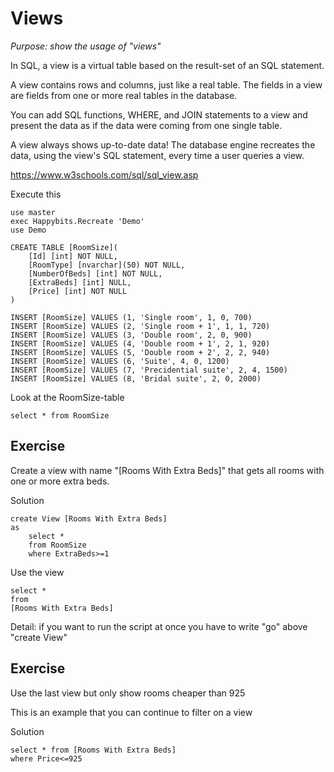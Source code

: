 # Views

*Purpose: show the usage of "views"*

In SQL, a view is a virtual table based on the result-set of an SQL statement.

A view contains rows and columns, just like a real table. The fields in a view are fields from one or more real tables in the database.

You can add SQL functions, WHERE, and JOIN statements to a view and present the data as if the data were coming from one single table.

A view always shows up-to-date data! The database engine recreates the data, using the view's SQL statement, every time a user queries a view.

https://www.w3schools.com/sql/sql_view.asp

Execute this

	use master
	exec Happybits.Recreate 'Demo'
	use Demo

	CREATE TABLE [RoomSize](
		[Id] [int] NOT NULL,
		[RoomType] [nvarchar](50) NOT NULL,
		[NumberOfBeds] [int] NOT NULL,
		[ExtraBeds] [int] NULL,
		[Price] [int] NOT NULL
	)

	INSERT [RoomSize] VALUES (1, 'Single room', 1, 0, 700)
	INSERT [RoomSize] VALUES (2, 'Single room + 1', 1, 1, 720)
	INSERT [RoomSize] VALUES (3, 'Double room', 2, 0, 900)
	INSERT [RoomSize] VALUES (4, 'Double room + 1', 2, 1, 920)
	INSERT [RoomSize] VALUES (5, 'Double room + 2', 2, 2, 940)
	INSERT [RoomSize] VALUES (6, 'Suite', 4, 0, 1200)
	INSERT [RoomSize] VALUES (7, 'Precidential suite', 2, 4, 1500)
	INSERT [RoomSize] VALUES (8, 'Bridal suite', 2, 0, 2000)

Look at the RoomSize-table

	select * from RoomSize

## Exercise

Create a view with name "[Rooms With Extra Beds]" that gets all rooms with one or more extra beds.

Solution

	create View [Rooms With Extra Beds]
	as
		select * 
		from RoomSize
		where ExtraBeds>=1

Use the view

	select * 
	from 
	[Rooms With Extra Beds]


Detail: if you want to run the script at once you have to write "go" above "create View"

## Exercise

Use the last view but only show rooms cheaper than 925

This is an example that you can continue to filter on a view

Solution

	select * from [Rooms With Extra Beds]
	where Price<=925

